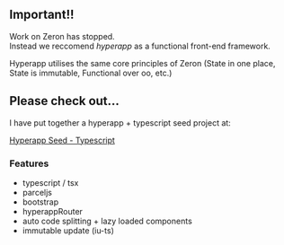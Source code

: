 ## Important!!

Work on Zeron has stopped.  
Instead we reccomend *hyperapp* as a functional front-end framework.

Hyperapp utilises the same core principles of Zeron (State in one place, State is immutable, Functional over oo, etc.)

## Please check out...

I have put together a hyperapp + typescript seed project at:

[Hyperapp Seed - Typescript](https://github.com/attack-monkey/hyperapp-seed-ts)

### Features

- typescript / tsx
- parceljs
- bootstrap
- hyperappRouter
- auto code splitting + lazy loaded components
- immutable update (iu-ts)
